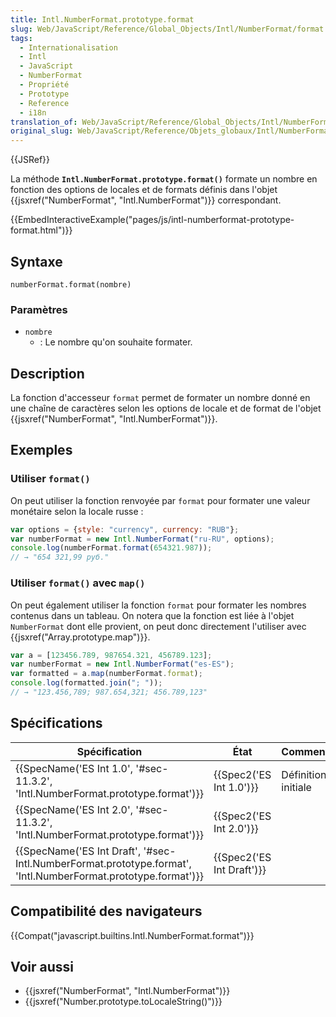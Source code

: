 ```yaml
---
title: Intl.NumberFormat.prototype.format
slug: Web/JavaScript/Reference/Global_Objects/Intl/NumberFormat/format
tags:
  - Internationalisation
  - Intl
  - JavaScript
  - NumberFormat
  - Propriété
  - Prototype
  - Reference
  - i18n
translation_of: Web/JavaScript/Reference/Global_Objects/Intl/NumberFormat/format
original_slug: Web/JavaScript/Reference/Objets_globaux/Intl/NumberFormat/format
---
```

{{JSRef}}

La méthode **`Intl.NumberFormat.prototype.format()`** formate un nombre en fonction des options de locales et de formats définis dans l'objet {{jsxref("NumberFormat", "Intl.NumberFormat")}} correspondant.

{{EmbedInteractiveExample("pages/js/intl-numberformat-prototype-format.html")}}

## Syntaxe

    numberFormat.format(nombre)

### Paramètres

- `nombre`
  - : Le nombre qu'on souhaite formater.

## Description

La fonction d'accesseur `format` permet de formater un nombre donné en une chaîne de caractères selon les options de locale et de format de l'objet {{jsxref("NumberFormat", "Intl.NumberFormat")}}.

## Exemples

### Utiliser `format()`

On peut utiliser la fonction renvoyée par `format` pour formater une valeur monétaire selon la locale russe :

```js
var options = {style: "currency", currency: "RUB"};
var numberFormat = new Intl.NumberFormat("ru-RU", options);
console.log(numberFormat.format(654321.987));
// → "654 321,99 руб."
```

### Utiliser `format()` avec `map()`

On peut également utiliser la fonction `format` pour formater les nombres contenus dans un tableau. On notera que la fonction est liée à l'objet `NumberFormat` dont elle provient, on peut donc directement l'utiliser avec {{jsxref("Array.prototype.map")}}.

```js
var a = [123456.789, 987654.321, 456789.123];
var numberFormat = new Intl.NumberFormat("es-ES");
var formatted = a.map(numberFormat.format);
console.log(formatted.join("; "));
// → "123.456,789; 987.654,321; 456.789,123"
```

## Spécifications

| Spécification                                                                                                                                    | État                             | Commentaires        |
| ------------------------------------------------------------------------------------------------------------------------------------------------ | -------------------------------- | ------------------- |
| {{SpecName('ES Int 1.0', '#sec-11.3.2', 'Intl.NumberFormat.prototype.format')}}                                         | {{Spec2('ES Int 1.0')}} | Définition initiale |
| {{SpecName('ES Int 2.0', '#sec-11.3.2', 'Intl.NumberFormat.prototype.format')}}                                         | {{Spec2('ES Int 2.0')}} |                     |
| {{SpecName('ES Int Draft', '#sec-Intl.NumberFormat.prototype.format', 'Intl.NumberFormat.prototype.format')}} | {{Spec2('ES Int Draft')}} |                     |

## Compatibilité des navigateurs

{{Compat("javascript.builtins.Intl.NumberFormat.format")}}

## Voir aussi

- {{jsxref("NumberFormat", "Intl.NumberFormat")}}
- {{jsxref("Number.prototype.toLocaleString()")}}
